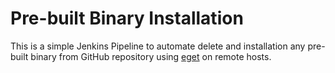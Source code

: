 # Pre-built Binary Installation

This is a simple Jenkins Pipeline to automate delete and installation any pre-built binary from GitHub repository using [eget](https://github.com/zyedidia/eget) on remote hosts.
